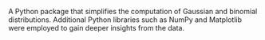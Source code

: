 A Python package that simplifies the computation of Gaussian and binomial distributions.
Additional Python libraries such as NumPy and Matplotlib were employed to gain deeper insights from the
data.
